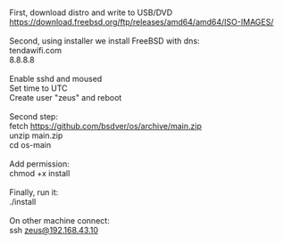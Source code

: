 <br>First, download distro and write to USB/DVD
<br>https://download.freebsd.org/ftp/releases/amd64/amd64/ISO-IMAGES/
<br>
<br>Second, using installer we install FreeBSD with dns:
<br>tendawifi.com
<br>8.8.8.8
<br>
<br>Enable sshd and moused
<br>Set time to UTC
<br>Create user "zeus" and reboot
<br>
<br>Second step:
<br>fetch https://github.com/bsdver/os/archive/main.zip
<br>unzip main.zip
<br>cd os-main
<br>
<br>Add permission:
<br>chmod +x install
<br>
<br>Finally, run it:
<br>./install
<br>
<br>On other machine connect:
<br>ssh zeus@192.168.43.10
